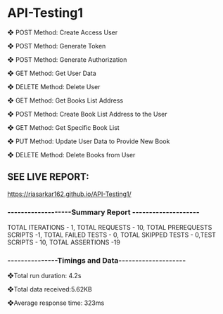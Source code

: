 # API-Testing1

❖ POST Method: Create Access User

❖ POST Method: Generate Token

❖ POST Method: Generate Authorization

❖ GET Method: Get User Data

❖ DELETE Method: Delete User

❖ GET Method: Get Books List Address

❖ POST Method: Create Book List Address to the User

❖ GET Method: Get Specific Book List

❖ PUT Method: Update User Data to Provide New Book

❖ DELETE Method: Delete Books from User
 

## SEE LIVE REPORT:
https://riasarkar162.github.io/API-Testing1/
 
### -------------------Summary Report --------------------
TOTAL ITERATIONS - 1, TOTAL REQUESTS - 10, TOTAL PREREQUESTS SCRIPTS -1, TOTAL FAILED TESTS - 0, TOTAL SKIPPED TESTS - 0,TEST SCRIPTS - 10, TOTAL ASSERTIONS -19

###  ---------------Timings and Data--------------------
❖Total run duration: 4.2s

 ❖Total data received:5.62KB
 
 ❖Average response time: 323ms
